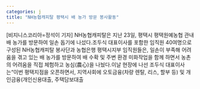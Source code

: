 ```yaml
---
categories: j
title: "NH농협캐피탈 평택시 배 농가 방문 봉사활동"
---
```

[비지니스코리아=정석이 기자] NH농협캐피탈은 지난 23일, 평택시 평택원예농협 관내 배 농가를 방문하여 일손 돕기에 나섰다.조두식 대표이사를 포함한 임직원 40여명으로 구성된 NH농협캐피탈 봉사단과 농협은행 평택시지부 임직원들은, 일손이 부족해 어려움을 겪고 있는 배 농가를 방문하여 배 수확 및 주변 환경 미화작업을 함께 하면서 농촌의 어려움을 직접 체험하고 농심(農心)을 나눴다.이날 현장에 나선 조두식 대표이사는“이번 평택지점을 오픈하면서, 지역사회에 오토금융(차량 렌탈, 리스, 할부 등) 및 개인금융(개인신용대출, 주택담보대출